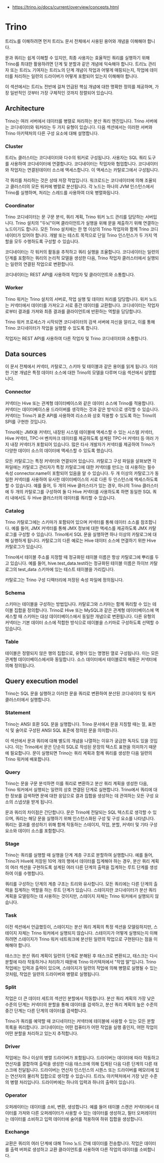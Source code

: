 - https://trino.io/docs/current/overview/concepts.html
# Trino

트리노를 이해하려면 먼저 트리노 문서 전체에서 사용된 용어와 개념을 이해해야 합니다.

문과 쿼리는 쉽게 이해할 수 있지만, 최종 사용자는 효율적인 쿼리를 실행하기 위해 Trino를 최대한 활용하려면 단계 및 분할과 같은 개념에 익숙해야 합니다. 트리노 관리자 또는 트리노 기여자는 트리노의 단계 개념이 작업과 어떻게 매핑되는지, 작업에 데이터를 처리하는 일련의 드라이버가 어떻게 포함되어 있는지 이해해야 합니다.

이 섹션에서는 트리노 전반에 걸쳐 언급된 핵심 개념에 대한 명확한 정의를 제공하며, 가장 일반적인 것부터 가장 구체적인 것까지 정렬되어 있습니다.

## Architecture
Trino는 여러 서버에서 데이터를 병렬로 처리하는 분산 쿼리 엔진입니다. Trino 서버에는 코디네이터와 워커라는 두 가지 유형이 있습니다. 다음 섹션에서는 이러한 서버와 Trino 아키텍처의 다른 구성 요소에 대해 설명합니다.

### Cluster
트리노 클러스터는 코디네이터와 다수의 워커로 구성됩니다. 사용자는 SQL 쿼리 도구를 사용하여 코디네이터에 연결합니다. 코디네이터는 작업자와 협업합니다. 코디네이터와 작업자는 연결된데이터 소스에 액세스합니다. 이 액세스는 카탈로그에서 구성됩니다.

각 쿼리를 처리하는 것은 상태 저장 작업입니다. 워크로드는 코디네이터에 의해 조율되고 클러스터의 모든 워커에 병렬로 분산됩니다. 각 노드는 하나의 JVM 인스턴스에서 Trino를 실행하며, 처리는 스레드를 사용하여 더욱 병렬화됩니다.

### Coordinator
Trino 코디네이터는 문 구문 분석, 쿼리 계획, Trino 워커 노드 관리를 담당하는 서버입니다. Trino 설치의 "두뇌"이며 클라이언트가 실행을 위해 문을 제출하기 위해 연결하는 노드이기도 합니다. 모든 Trino 설치에는 한 명 이상의 Trino 작업자와 함께 Trino 코디네이터가 있어야 합니다. 개발 또는 테스트 목적으로 단일 Trino 인스턴스가 두 가지 역할을 모두 수행하도록 구성할 수 있습니다.

코디네이터는 각 워커의 활동을 추적하고 쿼리 실행을 조율합니다. 코디네이터는 일련의 단계를 포함하는 쿼리의 논리적 모델을 생성한 다음, Trino 작업자 클러스터에서 실행되는 일련의 연결된 작업으로 변환합니다.

코디네이터는 REST API를 사용하여 작업자 및 클라이언트와 소통합니다.

### Worker
Trino 워커는 Trino 설치의 서버로, 작업 실행 및 데이터 처리를 담당합니다. 워커 노드는 커넥터에서 데이터를 가져오고 서로 중간 데이터를 교환합니다. 코디네이터는 작업자로부터 결과를 가져와 최종 결과를 클라이언트에 반환하는 역할을 담당합니다.

Trino 워커 프로세스가 시작되면 코디네이터의 검색 서버에 자신을 알리고, 이를 통해 Trino 코디네이터가 작업을 실행할 수 있도록 합니다.

작업자는 REST API를 사용하여 다른 작업자 및 Trino 코디네이터와 소통합니다.

## Data sources
이 문서 전체에서 커넥터, 카탈로그, 스키마 및 테이블과 같은 용어를 읽게 됩니다. 이러한 기본 개념은 특정 데이터 소스에 대한 Trino의 모델을 다루며 다음 섹션에서 설명합니다.

### Connector
커넥터는 Hive 또는 관계형 데이터베이스와 같은 데이터 소스에 Trino를 적용합니다. 커넥터는 데이터베이스용 드라이버를 생각하는 것과 같은 방식으로 생각할 수 있습니다. 커넥터는 Trino가 표준 API를 사용하여 리소스와 상호 작용할 수 있도록 하는 Trino의 SPI를 구현한 것입니다.

Trino에는 JMX용 커넥터, 내장된 시스템 테이블에 액세스할 수 있는 시스템 커넥터, Hive 커넥터, TPC-H 벤치마크 데이터를 제공하도록 설계된 TPC-H 커넥터 등 여러 가지 내장 커넥터가 포함되어 있습니다. 많은 타사 개발자가 커넥터를 제공하여 Trino가 다양한 데이터 소스의 데이터에 액세스할 수 있도록 했습니다.

모든 카탈로그는 특정 커넥터와 연결되어 있습니다. 카탈로그 구성 파일을 살펴보면 각 파일에는 카탈로그 관리자가 특정 카탈로그에 대한 커넥터를 만드는 데 사용하는 필수 속성 connector.name이 포함되어 있음을 알 수 있습니다. 두 개 이상의 카탈로그가 동일한 커넥터를 사용하여 유사한 데이터베이스의 서로 다른 두 인스턴스에 액세스하도록 할 수 있습니다. 예를 들어, 두 개의 Hive 클러스터가 있는 경우, 하나의 Trino 클러스터에 두 개의 카탈로그를 구성하여 둘 다 Hive 커넥터를 사용하도록 하면 동일한 SQL 쿼리 내에서도 두 Hive 클러스터의 데이터를 쿼리할 수 있습니다.

### Catalog
Trino 카탈로그에는 스키마가 포함되어 있으며 커넥터를 통해 데이터 소스를 참조합니다. 예를 들어, JMX 커넥터를 통해 JMX 정보에 대한 액세스를 제공하도록 JMX 카탈로그를 구성할 수 있습니다. Trino에서 SQL 문을 실행하면 하나 이상의 카탈로그에 대해 실행하게 됩니다. 카탈로그의 다른 예로는 Hive 데이터 소스에 연결하기 위한 Hive 카탈로그가 있습니다.

Trino에서 테이블 주소를 지정할 때 정규화된 테이블 이름은 항상 카탈로그에 뿌리를 두고 있습니다. 예를 들어, hive.test_data.test라는 정규화된 테이블 이름은 하이브 카탈로그의 test_data 스키마에 있는 테스트 테이블을 가리킵니다.

카탈로그는 Trino 구성 디렉터리에 저장된 속성 파일에 정의됩니다.

### Schema
스키마는 테이블을 구성하는 방법입니다. 카탈로그와 스키마는 함께 쿼리할 수 있는 테이블 집합을 정의합니다. Trino로 Hive 또는 MySQL과 같은 관계형 데이터베이스에 액세스할 때 스키마는 대상 데이터베이스에서 동일한 개념으로 변환됩니다. 다른 유형의 커넥터는 기본 데이터 소스에 적합한 방식으로 테이블을 스키마로 구성하도록 선택할 수 있습니다.

### Table
테이블은 정렬되지 않은 행의 집합으로, 유형이 있는 명명된 열로 구성됩니다. 이는 모든 관계형 데이터베이스에서와 동일합니다. 소스 데이터에서 테이블로의 매핑은 커넥터에 의해 정의됩니다.

## Query execution model
Trino는 SQL 문을 실행하고 이러한 문을 쿼리로 변환하여 분산된 코디네이터 및 워커 클러스터에서 실행합니다.

### Statement
Trino는 ANSI 호환 SQL 문을 실행합니다. Trino 문서에서 문을 지칭할 때는 절, 표현식 및 술어로 구성된 ANSI SQL 표준에 정의된 문을 의미합니다.

이 섹션에서 문과 쿼리에 대해 별도의 개념을 나열하는 이유가 궁금한 독자도 있을 것입니다. 이는 Trino에서 문은 단순히 SQL로 작성된 문장의 텍스트 표현을 의미하기 때문에 필요합니다. 문이 실행되면 Trino는 쿼리 계획과 함께 쿼리를 생성한 다음 일련의 Trino 워커에 배포합니다.

### Query
Trino는 문을 구문 분석하면 이를 쿼리로 변환하고 분산 쿼리 계획을 생성한 다음, Trino 워커에서 실행되는 일련의 상호 연결된 단계로 실현합니다. Trino에서 쿼리에 대한 정보를 검색하면 문에 대한 응답으로 결과 집합을 생성하는 데 관여하는 모든 구성 요소의 스냅샷을 받게 됩니다.

문과 쿼리의 차이점은 간단합니다. 문은 Trino에 전달되는 SQL 텍스트로 생각할 수 있으며, 쿼리는 해당 문을 실행하기 위해 인스턴스화된 구성 및 구성 요소를 나타냅니다. 쿼리는 결과를 생성하기 위해 함께 작동하는 스테이지, 작업, 분할, 커넥터 및 기타 구성 요소와 데이터 소스를 포함합니다.

### Stage
Trino는 쿼리를 실행할 때 실행을 단계 계층 구조로 분할하여 실행합니다. 예를 들어, Trino가 Hive에 저장된 10억 개의 행에서 데이터를 집계해야 하는 경우, 분산 쿼리 계획의 여러 섹션을 구현하도록 설계된 여러 다른 단계의 출력을 집계하는 루트 단계를 생성하여 이를 수행합니다.

쿼리를 구성하는 단계의 계층 구조는 트리와 유사합니다. 모든 쿼리에는 다른 단계의 출력을 집계하는 역할을 하는 루트 단계가 있습니다. 스테이지란 코디네이터가 분산 쿼리 계획을 모델링하는 데 사용하는 것이지만, 스테이지 자체는 Trino 워커에서 실행되지 않습니다.

### Task
이전 섹션에서 언급했듯이, 스테이지는 분산 쿼리 계획의 특정 섹션을 모델링하지만, 스테이지 자체는 Trino 워커에서 실행되지 않습니다. 스테이지가 어떻게 실행되는지 이해하려면 스테이지가 Trino 워커 네트워크에 분산된 일련의 작업으로 구현된다는 점을 이해해야 합니다.

태스크는 분산 쿼리 계획이 일련의 단계로 분해된 후 태스크로 변환되고, 태스크는 다시 분할에 따라 작동하거나 처리하기 때문에 Trino 아키텍처에서 "작업 말"입니다. Trino 작업에는 입력과 출력이 있으며, 스테이지가 일련의 작업에 의해 병렬로 실행될 수 있는 것처럼, 작업은 일련의 드라이버와 병렬로 실행됩니다.

### Split
작업은 더 큰 데이터 세트의 섹션인 분할에서 작동합니다. 분산 쿼리 계획의 가장 낮은 수준의 단계는 커넥터의 분할을 통해 데이터를 검색하고, 분산 쿼리 계획의 높은 수준의 중간 단계는 다른 단계의 데이터를 검색합니다.

Trino가 쿼리를 예약할 때 코디네이터는 커넥터에 테이블에 사용할 수 있는 모든 분할 목록을 쿼리합니다. 코디네이터는 어떤 컴퓨터가 어떤 작업을 실행 중인지, 어떤 작업이 어떤 분할을 처리하고 있는지 추적합니다.

### Driver
작업에는 하나 이상의 병렬 드라이버가 포함됩니다. 드라이버는 데이터에 따라 작동하고 연산자를 결합하여 출력을 생성한 다음 태스크에 의해 집계된 다음 다른 단계의 다른 태스크에 전달됩니다. 드라이버는 연산자 인스턴스의 시퀀스 또는 드라이버를 메모리에 있는 연산자의 물리적 집합으로 생각할 수 있습니다. 트리노 아키텍처에서 가장 낮은 수준의 병렬 처리입니다. 드라이버에는 하나의 입력과 하나의 출력이 있습니다.

### Operator
오퍼레이터는 데이터를 소비, 변환, 생성합니다. 예를 들어 테이블 스캔은 커넥터에서 데이터를 가져와 다른 오퍼레이터가 사용할 수 있는 데이터를 생성하고, 필터 오퍼레이터는 데이터를 소비하고 입력 데이터에 술어를 적용하여 하위 집합을 생성합니다.

### Exchange
교환은 쿼리의 여러 단계에 대해 Trino 노드 간에 데이터를 전송합니다. 작업은 데이터를 출력 버퍼로 생성하고 교환 클라이언트를 사용하여 다른 작업의 데이터를 소비합니다.
